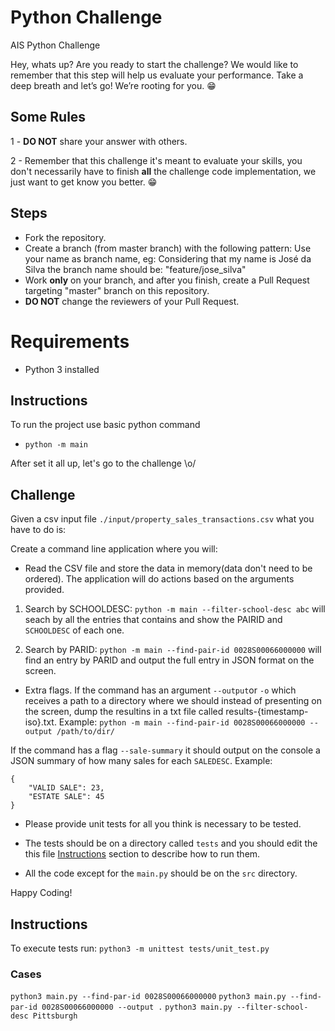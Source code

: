 # Python Challenge

AIS Python Challenge

Hey, whats up? Are you ready to start the challenge? We would like to remember that this step will help us evaluate your performance. Take a deep breath and let’s go!
We’re rooting for you. 😁

## Some Rules

1 - **DO NOT** share your answer with others.

2 - Remember that this challenge it's meant to evaluate your skills, you don't necessarily have to finish **all** the challenge code implementation, we just want to get know you better. 😁

## Steps

- Fork the repository.
- Create a branch (from master branch) with the following pattern:
  Use your name as branch name, eg:
  Considering that my name is José da Silva the branch name should be: "feature/jose_silva"
- Work **only** on your branch, and after you finish, create a Pull Request targeting "master" branch on this repository.
- **DO NOT** change the reviewers of your Pull Request.

# Requirements 

* Python 3 installed

## Instructions
To run the project use basic python command

*  `python -m main`

After set it all up, let's go to the challenge \o/

## Challenge 

Given a csv input file `./input/property_sales_transactions.csv` what you have to do is:

Create a command line application where you will:
* Read the CSV file and store the data in memory(data don't need to be ordered). The application will do actions based on the arguments provided. 

1. Search by SCHOOLDESC: `python -m main --filter-school-desc abc` will seach by all the entries that contains and show the PAIRID and `SCHOOLDESC` of each one.

2. Search by PARID: `python -m main --find-pair-id 0028S00066000000` will find an entry by PARID and output the full entry in JSON format on the screen. 

* Extra flags.
If the command has an argument `--output`or `-o` which receives a path to a directory where we should instead of presenting on the screen, dump the resultins in a txt file called results-{timestamp-iso}.txt.
Example: `python -m main --find-pair-id 0028S00066000000 --output /path/to/dir/`

If the command has a flag `--sale-summary` it should output on the console a JSON summary of how many sales for each `SALEDESC`.
Example:
```
{
    "VALID SALE": 23,
    "ESTATE SALE": 45
}
```

* Please provide unit tests for all you think is necessary to be tested. 

* The tests should be on a directory called `tests` and you should edit the this file [Instructions](Instructions) section to describe how to run them.
* All the code except for the `main.py` should be on the `src` directory.

Happy Coding!

## Instructions

To execute tests run:
  `python3 -m unittest tests/unit_test.py`

### Cases
  `python3 main.py --find-par-id 0028S00066000000`
  `python3 main.py --find-par-id 0028S00066000000 --output .`
  `python3 main.py --filter-school-desc Pittsburgh`